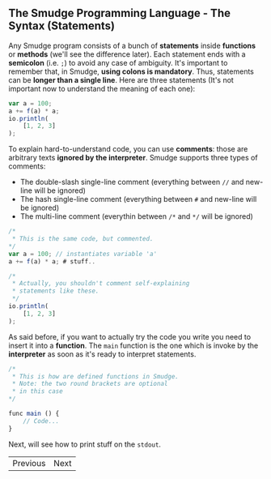 ## The Smudge Programming Language - The Syntax (Statements)
Any Smudge program consists of a bunch of **statements** inside **functions** or **methods** (we'll see the difference later).
Each statement ends with a **semicolon** (i.e. `;`) to avoid any case
of ambiguity. It's important to remember that, in Smudge, **using
colons is mandatory**. Thus, statements can be **longer than a single
line**. Here are three statements (It's not important now to understand
the meaning of each one):

```js
var a = 100;
a += f(a) * a;
io.println(
    [1, 2, 3]
);
```

To explain hard-to-understand code, you can use **comments**: those
are arbitrary texts **ignored by the interpreter**.
Smudge supports three types of comments:
- The double-slash single-line comment (everything between `//` and new-line will be ignored)
- The hash single-line comment (everything between `#` and new-line will be ignored)
- The multi-line comment (everythin between `/*` and `*/` will be ignored)

```js
/*
 * This is the same code, but commented.
*/
var a = 100; // instantiates variable 'a'
a += f(a) * a; # stuff..

/*
 * Actually, you shouldn't comment self-explaining
 * statements like these.
 */
io.println(
    [1, 2, 3]
);
```

As said before, if you want to actually try the code you write you need to
insert it into a **function**. The `main` function is the one which is
invoke by the **interpreter** as soon as it's ready to interpret statements.

```js
/*
 * This is how are defined functions in Smudge.
 * Note: the two round brackets are optional
 * in this case
*/

func main () {
    // Code...
}
```

Next, will see how to print stuff on the `stdout`.

|||
|--:|:--|
|Previous|Next|
